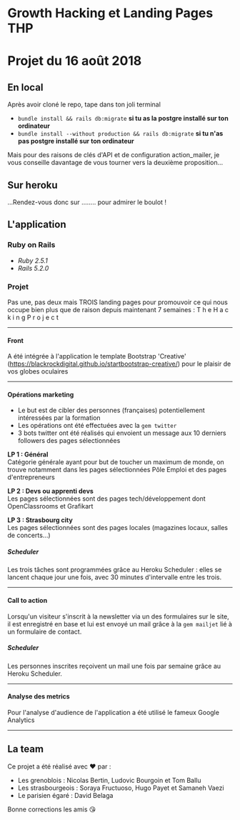 # Growth Hacking et Landing Pages THP
# Projet du 16 août 2018

## En local

Après avoir cloné le repo, tape dans ton joli terminal

- `bundle install && rails db:migrate` **si tu as la postgre installé sur ton ordinateur**
- `bundle install --without production && rails db:migrate` **si tu n'as pas postgre installé sur ton ordinateur**

Mais pour des raisons de clés d'API et de configuration action_mailer, je vous conseille davantage de vous tourner vers la deuxième proposition...

## Sur heroku

...Rendez-vous donc sur ........ pour admirer le boulot !

## L'application

### Ruby on Rails

- *Ruby 2.5.1*  
- *Rails 5.2.0*

### Projet

Pas une, pas deux mais TROIS landing pages pour promouvoir ce qui nous occupe bien plus que de raison depuis maintenant 7 semaines : T h e  H a c k i n g  P r o j e c t

-----------

#### Front

A été intégrée à l'application le template Bootstrap 'Creative' (https://blackrockdigital.github.io/startbootstrap-creative/) pour le plaisir de vos globes oculaires

------------

#### Opérations marketing

- Le but est de cibler des personnes (françaises) potentiellement intéressées par la formation
- Les opérations ont été effectuées avec la `gem twitter`
- 3 bots twitter ont été réalisés qui envoient un message aux 10 derniers followers des pages sélectionnées

**LP 1 : Général**  
Catégorie générale ayant pour but de toucher un maximum de monde, on trouve notamment dans les pages sélectionnées Pôle Emploi et des pages d'entrepreneurs

**LP 2 : Devs ou apprenti devs**  
Les pages sélectionnées sont des pages tech/développement dont OpenClassrooms et Grafikart

**LP 3 : Strasbourg city**  
Les pages sélectionnées sont des pages locales (magazines locaux, salles de concerts...)


##### Scheduler  
Les trois tâches sont programmées grâce au Heroku Scheduler : elles se lancent chaque jour une fois, avec 30 minutes d'intervalle entre les trois.

-----------------------

#### Call to action
Lorsqu'un visiteur s'inscrit à la newsletter via un des formulaires sur le site, il est enregistré en base et lui est envoyé un mail grâce à la `gem mailjet` lié à un formulaire de contact.

##### Scheduler  
Les personnes inscrites reçoivent un mail une fois par semaine grâce au Heroku Scheduler.

-----------------------
#### Analyse des metrics  

Pour l'analyse d'audience de l'application a été utilisé le fameux Google Analytics

----------------------

## La team

Ce projet a été réalisé avec ❤️  par :

- Les grenoblois : Nicolas Bertin, Ludovic Bourgoin et Tom Ballu
- Les strasbourgeois : Soraya Fructuoso, Hugo Payet et Samaneh Vaezi
- Le parisien égaré : David Belaga

Bonne corrections les amis :kissing_heart:
